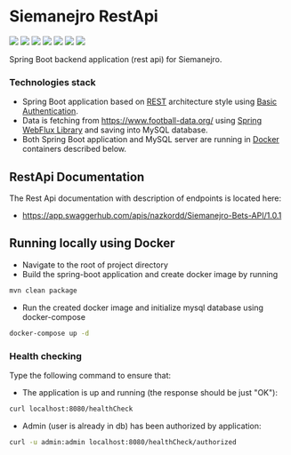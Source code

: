 # Siemanejro RestApi

[![](https://img.shields.io/badge/Spring_Boot-2.3.0-yellowgreen)](https://spring.io/projects/spring-boot)
[![](https://img.shields.io/badge/Maven-4.0.0-green)](https://maven.apache.org)
[![](https://img.shields.io/badge/Webflux-2.3.0-red)](https://docs.spring.io/spring-framework/docs/5.0.0.BUILD-SNAPSHOT/spring-framework-reference/html/web-reactive.html)
[![](https://img.shields.io/badge/Google_Api_Client-1.30.8-blue)](https://developers.google.com/api-client-library/java)
[![](https://img.shields.io/badge/Spring_Security_OAuth2-2.3.6-orange)](https://docs.spring.io/spring-security-oauth2-boot/docs/current/reference/html5/)
[![](https://img.shields.io/badge/SpringDoc_OpenApi_Ui-1.2.32-lightgrey)](https://github.com/springdoc/springdoc-openapi)
[![](https://img.shields.io/badge/Javax%20Persistence%20Api-2.2-yellowgreen)](https://docs.oracle.com/javaee/7/api/javax/persistence/package-summary.html)

Spring Boot backend application (rest api) for Siemanejro. 

### Technologies stack

- Spring Boot application based on [REST](https://restfulapi.net/) architecture style using [Basic Authentication](https://en.wikipedia.org/wiki/Basic_access_authentication). 
- Data is fetching from https://www.football-data.org/ using [Spring WebFlux Library](https://docs.spring.io/spring/docs/current/spring-framework-reference/web-reactive.html) and saving into MySQL database.
- Both Spring Boot application and MySQL server are running in [Docker](https://www.docker.com/) containers described below.

## RestApi Documentation

The Rest Api documentation with description of endpoints is located here:<br>
* https://app.swaggerhub.com/apis/nazkordd/Siemanejro-Bets-API/1.0.1

## Running locally using Docker

- Navigate to the root of project directory
- Build the spring-boot application and create docker image by running
```bash
mvn clean package
```
- Run the created docker image and initialize mysql database using docker-compose
```bash
docker-compose up -d
```

### Health checking 

Type the following command to ensure that:
- The application is up and running (the response should be just "OK"):
```bash
curl localhost:8080/healthCheck
```
- Admin (user is already in db) has been authorized by application: 
```bash
curl -u admin:admin localhost:8080/healthCheck/authorized
```
